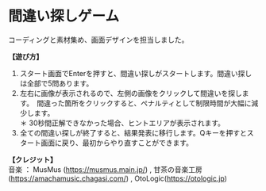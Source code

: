 # 間違い探しゲーム
コーディングと素材集め、画面デザインを担当しました。

**【遊び方】**
1. スタート画面でEnterを押すと、間違い探しがスタートします。間違い探しは全部で5問あります。
2. 左右に画像が表示されるので、左側の画像をクリックして間違いを探します。　間違った箇所をクリックすると、ペナルティとして制限時間が大幅に減少します。  
   ＊ 30秒間正解できなかった場合、ヒントエリアが表示されます。
3. 全ての間違い探しが終了すると、結果発表に移行します。Qキーを押すとスタート画面に戻り、最初からやり直すことができます。

**【クレジット】**  
音楽 ： MusMus (https://musmus.main.jp/) , 甘茶の音楽工房(https://amachamusic.chagasi.com/) , OtoLogic(https://otologic.jp)
